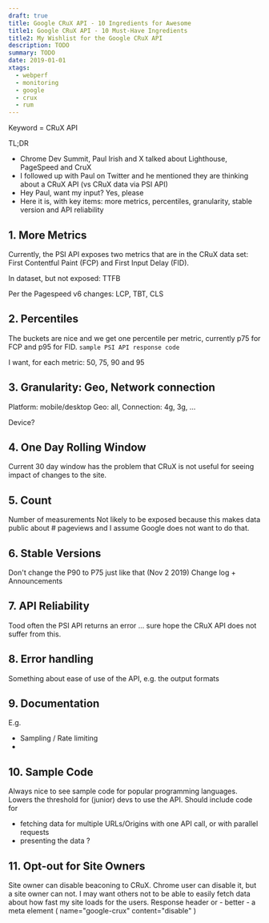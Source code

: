 ```yaml
---
draft: true
title: Google CRuX API - 10 Ingredients for Awesome
title1: Google CRuX API - 10 Must-Have Ingredients
title2: My Wishlist for the Google CRuX API
description: TODO
summary: TODO
date: 2019-01-01
xtags:
  - webperf
  - monitoring
  - google
  - crux
  - rum
---
```


Keyword = CRuX API

TL;DR
- Chrome Dev Summit, Paul Irish and X talked about Lighthouse, PageSpeed and CruX
- I followed up with Paul on Twitter and he mentioned they are thinking about a CRuX API (vs CRuX data via PSI API)
- Hey Paul, want my input? Yes, please
- Here it is, with key items: more metrics, percentiles, granularity, stable version and API reliability


## 1. More Metrics

Currently, the PSI API exposes two metrics that are in the CRuX data set: First Contentful Paint (FCP) and First Input Delay (FID).

In dataset, but not exposed: TTFB

Per the Pagespeed v6 changes: LCP, TBT, CLS

## 2. Percentiles

The buckets are nice and we get one percentile per metric, currently p75 for FCP and p95 for FID.
`sample PSI API response code`

I want, for each metric: 50, 75, 90 and 95


## 3. Granularity: Geo, Network connection

Platform: mobile/desktop
Geo: all, <XX>
Connection: 4g, 3g, ...

Device?


## 4. One Day Rolling Window

Current 30 day window has the problem that CRuX is not useful for seeing impact of changes to the site.


## 5. Count

Number of measurements
Not likely to be exposed because this makes data public about # pageviews and I assume Google does not want to do that.


## 6. Stable Versions

Don't change the P90 to P75 just like that (Nov 2 2019)
Change log + Announcements


## 7. API Reliability
Tood often the PSI API returns an error ... sure hope the CRuX API does not suffer from this.


## 8. Error handling

Something about ease of use of the API, e.g. the output formats


## 9. Documentation

E.g. 
- Sampling / Rate limiting 
- 


## 10. Sample Code

Always nice to see sample code for popular programming languages.
Lowers the threshold for (junior) devs to use the API.
Should include code for 
- fetching data for multiple URLs/Origins with one API call, or with parallel requests
- presenting the data ?


## 11. Opt-out for Site Owners

Site owner can disable beaconing to CRuX.
Chrome user can disable it, but a site owner can not.
I may want others not to be able to easily fetch data about how fast my site loads for the users.
Response header or - better - a meta element ( name="google-crux" content="disable" )





